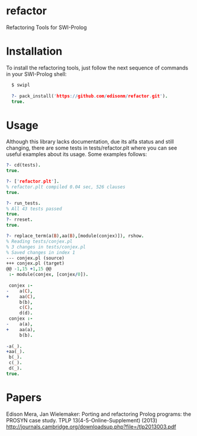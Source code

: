 refactor
========

Refactoring Tools for SWI-Prolog

Installation
============
To install the refactoring tools, just follow the next sequence of commands
in your SWI-Prolog shell:

```prolog
  $ swipl
  
  ?- pack_install('https://github.com/edisonm/refactor.git').
  true.
```

Usage
=====

Although this  library lacks  documentation, due  its alfa  status and
still changing, there  are some tests in  tests/refactor.plt where you
can see useful examples about its usage.  Some examples follows:


```prolog
?- cd(tests).
true.

?- ['refactor.plt'].
% refactor.plt compiled 0.04 sec, 526 clauses
true.

?- run_tests.
% All 43 tests passed
true.
?- rreset.
true.

?- replace_term(a(B),aa(B),[module(conjex)]), rshow.
% Reading tests/conjex.pl
% 3 changes in tests/conjex.pl
% Saved changes in index 1
--- conjex.pl (source)
+++ conjex.pl (target)
@@ -1,15 +1,15 @@
 :- module(conjex, [conjex/0]).
 
 conjex :-
-    a(C),
+    aa(C),
     b(b),
     c(C),
     d(d).
 conjex :-
-    a(a),
+    aa(a),
     b(b).
 
-a(_).
+aa(_).
 b(_).
 c(_).
 d(_).
true.

```

Papers
======

Edison Mera, Jan Wielemaker: Porting and refactoring Prolog programs:
the PROSYN case study. TPLP 13(4-5-Online-Supplement) (2013)
http://journals.cambridge.org/downloadsup.php?file=/tlp2013003.pdf

